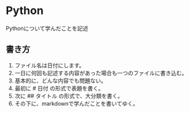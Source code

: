 # Python

Pythonについて学んだことを記述

## 書き方

1. ファイル名は日付にします。
1. 一日に何回も記述する内容があった場合も一つのファイルに書き込む。
1. 基本的に、どんな内容でも問題ない。
1. 最初に # 日付 の形式で表題を書く。
1. 次に ## タイトル の形式で、大分類を書く。
1. その下に、markdownで学んだことを書いてゆく。
